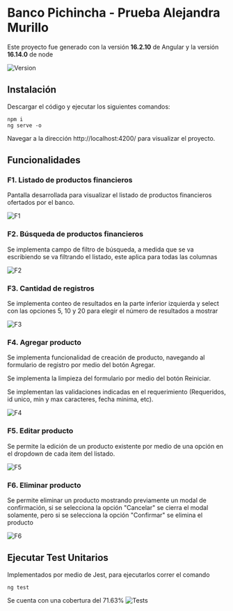 # Banco Pichincha - Prueba Alejandra Murillo

Este proyecto fue generado con la versión **16.2.10** de Angular y la versión **16.14.0** de node 

![Version](./src/assets/documentation/version.png)


## Instalación

Descargar el código y ejecutar los siguientes comandos: 

    npm i
    ng serve -o

Navegar a la dirección http://localhost:4200/ para visualizar el proyecto.

## Funcionalidades

### F1. Listado de productos financieros

Pantalla desarrollada para visualizar el listado de productos financieros ofertados por el banco.

![F1](./src/assets/documentation/F1.png)

### F2. Búsqueda de productos financieros

Se implementa campo de filtro de búsqueda, a medida que se va escribiendo se va filtrando el listado, este aplica para todas las columnas

![F2](./src/assets/documentation/F2.gif)

### F3. Cantidad de registros

Se implementa conteo de resultados en la parte inferior izquierda y select con las opciones 5, 10 y 20 para elegir el número de resultados a mostrar

![F3](./src/assets/documentation/F3.gif)

### F4. Agregar producto

Se implementa funcionalidad de creación de producto, navegando al formulario de registro por medio del botón Agregar.

Se implementa la limpieza del formulario por medio del botón Reiniciar.

Se implementan las validaciones indicadas en el requerimiento (Requeridos, id unico, min y max caracteres, fecha minima, etc). 

![F4](./src/assets/documentation/F4.gif)

### F5. Editar producto

Se permite la edición de un producto existente por medio de una opción en el dropdown de cada item del listado. 

![F5](./src/assets/documentation/F5.gif)

### F6. Eliminar producto

Se permite eliminar un producto mostrando previamente un modal de confirmación, si se selecciona la opción "Cancelar" se cierra el modal solamente, pero si se selecciona la opción "Confirmar" se elimina el producto

![F6](./src/assets/documentation/F6.gif)

## Ejecutar Test Unitarios

Implementados por medio de Jest, para ejecutarlos correr el comando 

    ng test

Se cuenta con una cobertura del 71.63%
![Tests](./src/assets/documentation/tests.png)

